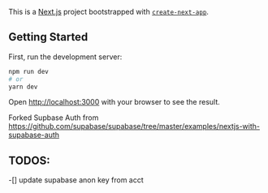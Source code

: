 This is a [Next.js](https://nextjs.org/) project bootstrapped with [`create-next-app`](https://github.com/vercel/next.js/tree/canary/packages/create-next-app).

## Getting Started

First, run the development server:

```bash
npm run dev
# or
yarn dev
```

Open [http://localhost:3000](http://localhost:3000) with your browser to see the result.

Forked Supbase Auth from https://github.com/supabase/supabase/tree/master/examples/nextjs-with-supabase-auth

## TODOS:
-[] update supabase anon key from acct

